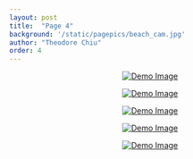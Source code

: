 ```yaml
---
layout: post
title:  "Page 4"
background: '/static/pagepics/beach_cam.jpg'
author: "Theodore Chiu"
order: 4
---
```


<p style="text-align:center;"><a href="{{ "static/pics/58.jpg" | relative_url}}">
	<img class="img-fluid" src="{{ "static/pics/58.jpg" | relative_url}}" alt="Demo Image">
</a></p>

<p style="text-align:center;"><a href="{{ "static/pics/57.jpg" | relative_url}}">
	<img class="img-fluid" src="{{ "static/pics/57.jpg" | relative_url}}" alt="Demo Image">
</a></p>

<p style="text-align:center;"><a href="{{ "static/pics/56.jpg" | relative_url}}">
	<img class="img-fluid" src="{{ "static/pics/56.jpg" | relative_url}}" alt="Demo Image">
</a></p>

<p style="text-align:center;"><a href="{{ "static/pics/55.jpg" | relative_url}}">
	<img class="img-fluid" src="{{ "static/pics/55.jpg" | relative_url}}" alt="Demo Image">
</a></p>

<p style="text-align:center;"><a href="{{ "static/pics/54.jpg" | relative_url}}">
	<img class="img-fluid" src="{{ "static/pics/54.jpg" | relative_url}}" alt="Demo Image">
</a></p>

